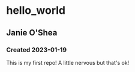 # hello_world
## Janie O'Shea
### Created 2023-01-19
This is my first repo! A little nervous but that's ok! 
